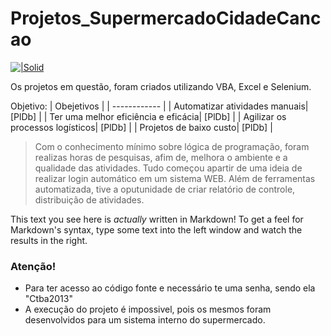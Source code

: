 # Projetos_SupermercadoCidadeCancao

[![|Solid](https://encrypted-tbn0.gstatic.com/images?q=tbn%3AANd9GcSph1mWokPFvrXwl_rV2MRI_ox_FfD1WewMvuokemZrRg2tghAB)](https://nodesource.com/products/nsolid)

Os projetos em questão, foram criados utilizando VBA, Excel e Selenium.

Objetivo:
| Obejetivos |
| ------------ |
| Automatizar atividades manuais| [PlDb] |
| Ter uma melhor eficiência e eficácia| [PlDb] |
| Agilizar os processos logísticos| [PlDb] |
| Projetos de baixo custo| [PlDb] |

> Com o conhecimento mínimo sobre lógica de programação, foram realizas 
> horas de pesquisas, afim de, melhora o ambiente e a qualidade das atividades.
>  Tudo começou apartir de uma ideia de realizar login automático em um sistema WEB. Além de ferramentas automatizada, tive a oputunidade de criar relatório de controle, distribuição de atividades.

This text you see here is *actually* written in Markdown! To get a feel for Markdown's syntax, type some text into the left window and watch the results in the right.

### Atenção!

* Para ter acesso ao código fonte e necessário te uma senha, sendo ela "Ctba2013"
* A execução do projeto é impossivel, pois os mesmos foram desenvolvidos para um sistema interno do supermercado.
